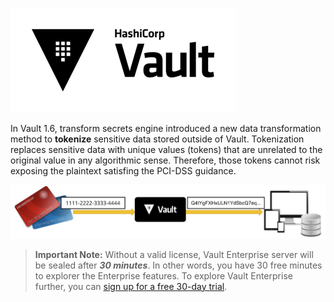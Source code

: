 ![Vault logo](./assets/Vault_Icon_FullColor.png)


In Vault 1.6, transform secrets engine introduced a new data transformation
method to **tokenize** sensitive data stored outside of Vault. Tokenization
replaces sensitive data with unique values (tokens) that are unrelated to the
original value in any algorithmic sense. Therefore, those tokens cannot risk
exposing the plaintext satisfing the PCI-DSS guidance.

![Tokenization](./assets/vault-tokenization-1.png)


> **Important Note:** Without a valid license, Vault Enterprise server will be sealed after ***30 minutes***. In other words, you have 30 free minutes to explorer the Enterprise features. To explore Vault Enterprise further, you can [sign up for a free 30-day trial](https://www.hashicorp.com/products/vault/trial).
